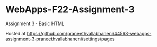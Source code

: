 # WebApps-F22-Assignment-3
Assignment 3 - Basic HTML

Hosted at <https://github.com/praneethvallabhaneni/44563-webapps-assignment-3-praneethvallabhaneni/settings/pages>

